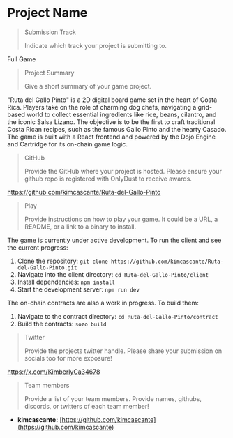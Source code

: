 # Project Name

> Submission Track
>
> Indicate which track your project is submitting to.

Full Game

> Project Summary
>
> Give a short summary of your game project.

"Ruta del Gallo Pinto" is a 2D digital board game set in the heart of Costa Rica. Players take on the role of charming dog chefs, navigating a grid-based world to collect essential ingredients like rice, beans, cilantro, and the iconic Salsa Lizano. The objective is to be the first to craft traditional Costa Rican recipes, such as the famous Gallo Pinto and the hearty Casado. The game is built with a React frontend and powered by the Dojo Engine and Cartridge for its on-chain game logic.

> GitHub
>
> Provide the GitHub where your project is hosted. Please ensure your github repo is registered with OnlyDust to receive awards.

https://github.com/kimcascante/Ruta-del-Gallo-Pinto

> Play
>
> Provide instructions on how to play your game. It could be a URL, a README, or a link to a binary to install.

The game is currently under active development. To run the client and see the current progress:

1.  Clone the repository: `git clone https://github.com/kimcascante/Ruta-del-Gallo-Pinto.git`
2.  Navigate into the client directory: `cd Ruta-del-Gallo-Pinto/client`
3.  Install dependencies: `npm install`
4.  Start the development server: `npm run dev`

The on-chain contracts are also a work in progress. To build them:

1.  Navigate to the contract directory: `cd Ruta-del-Gallo-Pinto/contract`
2.  Build the contracts: `sozo build`

> Twitter
>
> Provide the projects twitter handle. Please share your submission on socials too for more exposure!

https://x.com/KimberlyCa34678

> Team members
>
> Provide a list of your team members. Provide names, githubs, discords, or twitters of each team member!

-   **kimcascante:** [https://github.com/kimcascante](https://github.com/kimcascante)

